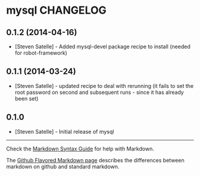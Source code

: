 mysql CHANGELOG
===============

0.1.2 (2014-04-16)
-----------------
- [Steven Satelle] - Added mysql-devel package recipe to install (needed for robot-framework)

0.1.1 (2014-03-24)
-----------------
- [Steven Satelle] - updated recipe to deal with rerunning (it fails to set the root password on second and subsequent runs - since it has already been set)

0.1.0
-----
- [Steven Satelle] - Initial release of mysql

- - -
Check the [Markdown Syntax Guide](http://daringfireball.net/projects/markdown/syntax) for help with Markdown.

The [Github Flavored Markdown page](http://github.github.com/github-flavored-markdown/) describes the differences between markdown on github and standard markdown.
